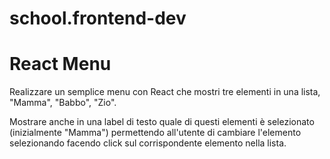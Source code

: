 # school.frontend-dev

# React Menu


Realizzare un semplice menu con React che mostri tre elementi in una lista, "Mamma", "Babbo", "Zio".

Mostrare anche in una label di testo quale di questi elementi è selezionato (inizialmente "Mamma") permettendo all'utente di cambiare l'elemento selezionando facendo click sul corrispondente elemento nella lista.